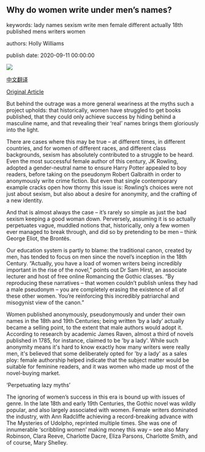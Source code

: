 ## Why do women write under men’s names?

keywords: lady names sexism write men female different actually 18th published mens writers women

authors: Holly Williams

publish date: 2020-09-11 00:00:00

![](https://ychef.files.bbci.co.uk/live/624x351/p08r6g6t.jpg)

[中文翻译](Why%20do%20women%20write%20under%20men%E2%80%99s%20names%3F_zh.md)

[Original Article](https://www.bbc.com/culture/article/20200911-why-do-women-write-under-mens-names)

But behind the outrage was a more general weariness at the myths such a project upholds: that historically, women have struggled to get books published, that they could only achieve success by hiding behind a masculine name, and that revealing their ‘real’ names brings them gloriously into the light.

There are cases where this may be true – at different times, in different countries, and for women of different races, and different class backgrounds, sexism has absolutely contributed to a struggle to be heard. Even the most successful female author of this century, JK Rowling, adopted a gender-neutral name to ensure Harry Potter appealed to boy readers, before taking on the pseudonym Robert Galbraith in order to anonymously write crime fiction. But even that single contemporary example cracks open how thorny this issue is: Rowling’s choices were not just about sexism, but also about a desire for anonymity, and the crafting of a new identity.

And that is almost always the case – it’s rarely so simple as just the bad sexism keeping a good woman down. Perversely, assuming it is so actually perpetuates vague, muddled notions that, historically, only a few women ever managed to break through, and did so by pretending to be men – think George Eliot, the Brontës.

Our education system is partly to blame: the traditional canon, created by men, has tended to focus on men since the novel’s inception in the 18th Century. “Actually, you have a load of women writers being incredibly important in the rise of the novel,” points out Dr Sam Hirst, an associate lecturer and host of free online Romancing the Gothic classes. “By reproducing these narratives – that women couldn’t publish unless they had a male pseudonym – you are completely erasing the existence of all of these other women. You’re reinforcing this incredibly patriarchal and misogynist view of the canon.”

Women published anonymously, pseudonymously and under their own names in the 18th and 19th Centuries; being written ‘by a lady’ actually became a selling point, to the extent that male authors would adopt it. According to research by academic James Raven, almost a third of novels published in 1785, for instance, claimed to be 'by a lady'. While such anonymity means it's hard to know exactly how many writers were really men, it's believed that some deliberately opted for 'by a lady' as a sales ploy: female authorship helped indicate that the subject matter would be suitable for feminine readers, and it was women who made up most of the novel-buying market.

‘Perpetuating lazy myths’

The ignoring of women’s success in this era is bound up with issues of genre. In the late 18th and early 19th Centuries, the Gothic novel was wildly popular, and also largely associated with women. Female writers dominated the industry, with Ann Radcliffe achieving a record-breaking advance with The Mysteries of Udolpho, reprinted multiple times. She was one of innumerable ‘scribbling women’ making money this way – see also Mary Robinson, Clara Reeve, Charlotte Dacre, Eliza Parsons, Charlotte Smith, and of course, Mary Shelley.